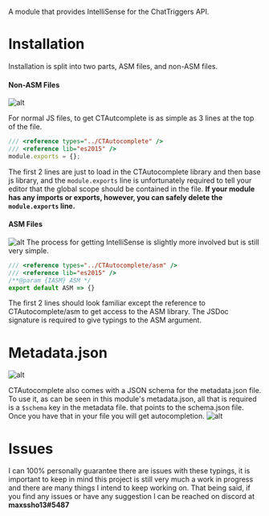 A module that provides IntelliSense for the ChatTriggers API.

# Installation

Installation is split into two parts, ASM files, and non-ASM files.

#### Non-ASM Files

![alt](https://i.imgur.com/eNcgB40.png)

For normal JS files, to get CTAutcomplete is as simple as 3 lines at the top of the file.
```js
/// <reference types="../CTAutocomplete" />
/// <reference lib="es2015" />
module.exports = {};
```
The first 2 lines are just to load in the CTAutocomplete library and then base js library, and the `module.exports` line is unfortunately required to tell your editor that the global scope should be contained in the file. **If your module has any imports or exports, however, you can safely delete the `module.exports` line.**

#### ASM Files
![alt](https://i.imgur.com/mYFnLT4.png)
The process for getting IntelliSense is slightly more involved but is still very simple.
```js
/// <reference types="../CTAutocomplete/asm" />
/// <reference lib="es2015" />
/**@param {IASM} ASM */
export default ASM => {}
```

The first 2 lines should look familiar except the reference to CTAutocomplete/asm to get access to the ASM library. The JSDoc signature is required to give typings to the ASM argument.

# Metadata.json

![alt](https://i.imgur.com/kQpzCgw.png)

CTAutocomplete also comes with a JSON schema for the metadata.json file. To use it, as can be seen in this module's metadata.json, all that is required is a `$schema` key in the metadata file. that points to the schema.json file. Once you have that in your file you will get autocompletion.
![alt](https://i.imgur.com/U4S9Z0j.png)

# Issues

I can 100% personally guarantee there are issues with these typings, it is important to keep in mind this project is still very much a work in progress and there are many things I intend to keep working on. That being said, if you find any issues or have any suggestion I can be reached on discord at **maxssho13#5487**
